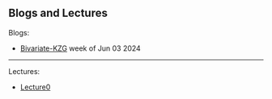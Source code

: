 Blogs and Lectures
---
Blogs:
- [Bivariate-KZG](./bi-kzg.md) week of Jun 03 2024

---
Lectures:
- [Lecture0](./lectures/lecture0.md)
